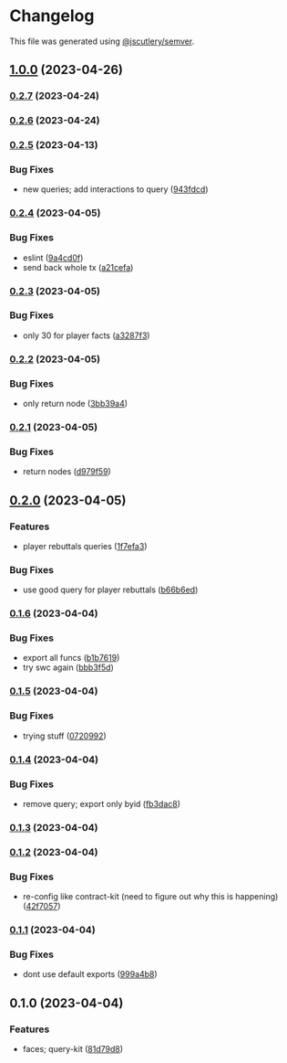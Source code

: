 # Changelog

This file was generated using [@jscutlery/semver](https://github.com/jscutlery/semver).

## [1.0.0](https://github.com/permafacts/facts-kit/compare/query-kit-0.2.7...query-kit-1.0.0) (2023-04-26)

### [0.2.7](https://github.com/permafacts/facts-kit/compare/query-kit-0.2.6...query-kit-0.2.7) (2023-04-24)

### [0.2.6](https://github.com/permafacts/facts-kit/compare/query-kit-0.2.5...query-kit-0.2.6) (2023-04-24)

### [0.2.5](https://github.com/permafacts/facts-kit/compare/query-kit-0.2.4...query-kit-0.2.5) (2023-04-13)


### Bug Fixes

* new queries; add interactions to query ([943fdcd](https://github.com/permafacts/facts-kit/commit/943fdcd2e4cafc705897ccc91d7df45d1a299fdd))

### [0.2.4](https://github.com/permafacts/facts-kit/compare/query-kit-0.2.3...query-kit-0.2.4) (2023-04-05)


### Bug Fixes

* eslint ([9a4cd0f](https://github.com/permafacts/facts-kit/commit/9a4cd0f39ae7fc64dca54cff397b6d7b39bd1827))
* send back whole tx ([a21cefa](https://github.com/permafacts/facts-kit/commit/a21cefaa7c39b234eae75cf0db41a878d3218bd7))

### [0.2.3](https://github.com/permafacts/facts-kit/compare/query-kit-0.2.2...query-kit-0.2.3) (2023-04-05)


### Bug Fixes

* only 30 for player facts ([a3287f3](https://github.com/permafacts/facts-kit/commit/a3287f3854aaecfc72b536b64efef5968d9b14df))

### [0.2.2](https://github.com/permafacts/facts-kit/compare/query-kit-0.2.1...query-kit-0.2.2) (2023-04-05)


### Bug Fixes

* only return node ([3bb39a4](https://github.com/permafacts/facts-kit/commit/3bb39a4fec32f37dab12b799a3a65af50a2b4c1b))

### [0.2.1](https://github.com/permafacts/facts-kit/compare/query-kit-0.2.0...query-kit-0.2.1) (2023-04-05)


### Bug Fixes

* return nodes ([d979f59](https://github.com/permafacts/facts-kit/commit/d979f59fd9db33c0213e510190778f33a2032610))

## [0.2.0](https://github.com/permafacts/facts-kit/compare/query-kit-0.1.6...query-kit-0.2.0) (2023-04-05)


### Features

* player rebuttals queries ([1f7efa3](https://github.com/permafacts/facts-kit/commit/1f7efa3920bf38dc549e379da771ca8613b9daad))


### Bug Fixes

* use good query for player rebuttals ([b66b6ed](https://github.com/permafacts/facts-kit/commit/b66b6eda9c41b0d4fdc74ddb851356882b3a7dc6))

### [0.1.6](https://github.com/permafacts/facts-kit/compare/query-kit-0.1.5...query-kit-0.1.6) (2023-04-04)


### Bug Fixes

* export all funcs ([b1b7619](https://github.com/permafacts/facts-kit/commit/b1b76191f4e25510370d39de5818893dd896f621))
* try swc again ([bbb3f5d](https://github.com/permafacts/facts-kit/commit/bbb3f5d4d427d780ca0505b7cea27853c422a842))

### [0.1.5](https://github.com/permafacts/facts-kit/compare/query-kit-0.1.4...query-kit-0.1.5) (2023-04-04)


### Bug Fixes

* trying stuff ([0720992](https://github.com/permafacts/facts-kit/commit/0720992866c3be90ebc54c6a3000b38047de62eb))

### [0.1.4](https://github.com/permafacts/facts-kit/compare/query-kit-0.1.3...query-kit-0.1.4) (2023-04-04)


### Bug Fixes

* remove query; export only byid ([fb3dac8](https://github.com/permafacts/facts-kit/commit/fb3dac80a9410befa3c4a5de7148b098ccc0cbad))

### [0.1.3](https://github.com/permafacts/facts-kit/compare/query-kit-0.1.2...query-kit-0.1.3) (2023-04-04)

### [0.1.2](https://github.com/permafacts/facts-kit/compare/query-kit-0.1.1...query-kit-0.1.2) (2023-04-04)


### Bug Fixes

* re-config like contract-kit (need to figure out why this is happening) ([42f7057](https://github.com/permafacts/facts-kit/commit/42f7057466f662b61aee85cf6b32aaa49a85a2e0))

### [0.1.1](https://github.com/permafacts/facts-kit/compare/query-kit-0.1.0...query-kit-0.1.1) (2023-04-04)


### Bug Fixes

* dont use default exports ([999a4b8](https://github.com/permafacts/facts-kit/commit/999a4b82b662732e1ef069391aedff035f26409f))

## 0.1.0 (2023-04-04)


### Features

* faces; query-kit ([81d79d8](https://github.com/permafacts/facts-kit/commit/81d79d81765ef73df73d25fc388167db8f4044e1))
